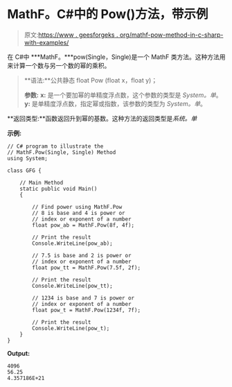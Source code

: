 # MathF。C#中的 Pow()方法，带示例

> 原文:[https://www . geesforgeks . org/mathf-pow-method-in-c-sharp-with-examples/](https://www.geeksforgeeks.org/mathf-pow-method-in-c-sharp-with-examples/)

在 C#中 ***MathF。***pow(Single，Single)是一个 MathF 类方法。这种方法用来计算一个数与另一个数的幂的乘积。

> **语法:**公共静态 float Pow (float x，float y)；
> 
> **参数:**
> **x:** 是一个要加幂的单精度浮点数，这个参数的类型是 *System。单*。
> **y:** 是单精度浮点数，指定幂或指数，该参数的类型为 *System。单*。

**返回类型:**函数返回升到幂的基数。这种方法的返回类型是*系统。单*

**示例:**

```
// C# program to illustrate the
// MathF.Pow(Single, Single) Method
using System;

class GFG {

    // Main Method
    static public void Main()
    {

        // Find power using MathF.Pow
        // 8 is base and 4 is power or
        // index or exponent of a number
        float pow_ab = MathF.Pow(8f, 4f);

        // Print the result
        Console.WriteLine(pow_ab);

        // 7.5 is base and 2 is power or
        // index or exponent of a number
        float pow_tt = MathF.Pow(7.5f, 2f);

        // Print the result
        Console.WriteLine(pow_tt);

        // 1234 is base and 7 is power or
        // index or exponent of a number
        float pow_t = MathF.Pow(1234f, 7f);

        // Print the result
        Console.WriteLine(pow_t);
    }
}
```

**Output:**

```
4096
56.25
4.357186E+21

```